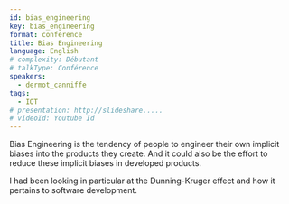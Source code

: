 ```yaml
---
id: bias_engineering
key: bias_engineering
format: conference
title: Bias Engineering
language: English
# complexity: Débutant
# talkType: Conférence
speakers:
  - dermot_canniffe
tags:
  - IOT
# presentation: http://slideshare.....
# videoId: Youtube Id
---
```


Bias Engineering is the tendency of people to engineer their own implicit biases into the products they create. And it could also be the effort to reduce these implicit biases in developed products.

I had been looking in particular at the Dunning-Kruger effect and how it pertains to software development.